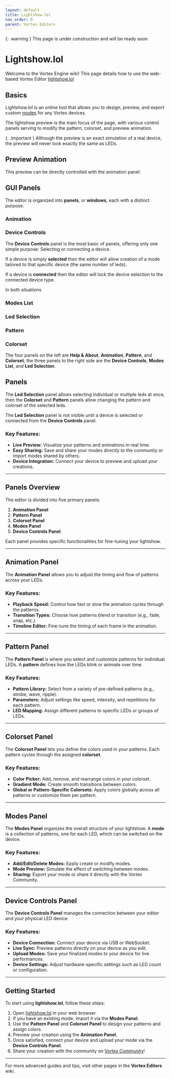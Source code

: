 ```yaml
---
layout: default
title: Lightshow.lol
nav_order: 0
parent: Vortex Editors
---
```


{: .warning }
This page is under construction and will be ready soon

# Lightshow.lol

Welcome to the Vortex Engine wiki! This page details how to use the web-based Vortex Editor [lightshow.lol](https://lightshow.lol) 

## Basics

Lightshow.lol is an online tool that allows you to design, preview, and export custom [modes](modes.html) for any Vortex devices. 

The lightshow preview is the main focus of the page, with various control panels serving to modify the pattern, colorset, and preview animation.

{: .important }
Although the preview is an exact simulation of a real device, the preview will never look exactly the same as LEDs.

## Preview Animation

This preview can be directly controlled with the animation panel:



## GUI Panels

The editor is organized into **panels**, or **windows**, each with a distinct purpose. 

### Animation



### Device Controls

The **Device Controls** panel is the most basic of panels, offering only one simple purpose: Selecting or connecting a device.

If a device is simply **selected** then the editor will allow creation of a mode tailored to that specific device (the same number of leds).

If a device is **connected** then the editor will lock the device selection to the connected device type.

In both situations 

### Modes List

### Led Selection

### Pattern

### Colorset



The four panels on the left are **Help & About**, **Animation**, **Pattern**, and **Colorset**; the three panels to the right side are the **Device Controls**, **Modes List**, and **Led Selection**. 

## Panels


The **Led Selection** panel allows selecting individual or multiple leds at once, then the **Colorset** and **Pattern** panels allow changing the pattern and colorset of the selected leds.


The **Led Selection** panel is not visible until a device is selected or connected from the **Device Controls** panel.

### Key Features:
- **Live Preview:** Visualize your patterns and animations in real time.
- **Easy Sharing:** Save and share your modes directly to the community or import modes shared by others.
- **Device Integration:** Connect your device to preview and upload your creations.

---

## Panels Overview

The editor is divided into five primary panels:

1. **Animation Panel**
2. **Pattern Panel**
3. **Colorset Panel**
4. **Modes Panel**
5. **Device Controls Panel**

Each panel provides specific functionalities for fine-tuning your lightshow.

---

## Animation Panel

The **Animation Panel** allows you to adjust the timing and flow of patterns across your LEDs.

### Key Features:
- **Playback Speed:** Control how fast or slow the animation cycles through the patterns.
- **Transition Types:** Choose how patterns blend or transition (e.g., fade, snap, etc.).
- **Timeline Editor:** Fine-tune the timing of each frame in the animation.

---

## Pattern Panel

The **Pattern Panel** is where you select and customize patterns for individual LEDs. A **pattern** defines how the LEDs blink or animate over time.

### Key Features:
- **Pattern Library:** Select from a variety of pre-defined patterns (e.g., strobe, wave, ripple).
- **Parameters:** Adjust settings like speed, intensity, and repetitions for each pattern.
- **LED Mapping:** Assign different patterns to specific LEDs or groups of LEDs.

---

## Colorset Panel

The **Colorset Panel** lets you define the colors used in your patterns. Each pattern cycles through the assigned **colorset**.

### Key Features:
- **Color Picker:** Add, remove, and rearrange colors in your colorset.
- **Gradient Mode:** Create smooth transitions between colors.
- **Global or Pattern-Specific Colorsets:** Apply colors globally across all patterns or customize them per pattern.

---

## Modes Panel

The **Modes Panel** organizes the overall structure of your lightshow. A **mode** is a collection of patterns, one for each LED, which can be switched on the device.

### Key Features:
- **Add/Edit/Delete Modes:** Easily create or modify modes.
- **Mode Preview:** Simulate the effect of switching between modes.
- **Sharing:** Export your mode or share it directly with the Vortex Community.

---

## Device Controls Panel

The **Device Controls Panel** manages the connection between your editor and your physical LED device.

### Key Features:
- **Device Connection:** Connect your device via USB or WebSocket.
- **Live Sync:** Preview patterns directly on your device as you edit.
- **Upload Modes:** Save your finalized modes to your device for live performances.
- **Device Settings:** Adjust hardware-specific settings such as LED count or configuration.

---

## Getting Started

To start using **lightshow.lol**, follow these steps:
1. Open [lightshow.lol](https://lightshow.lol) in your web browser.
2. If you have an existing mode, import it via the **Modes Panel**.
3. Use the **Pattern Panel** and **Colorset Panel** to design your patterns and assign colors.
4. Preview your creation using the **Animation Panel**.
5. Once satisfied, connect your device and upload your mode via the **Device Controls Panel**.
6. Share your creation with the community on [Vortex Community](https://vortex.community)!

---

For more advanced guides and tips, visit other pages in the **Vortex Editors** wiki.

